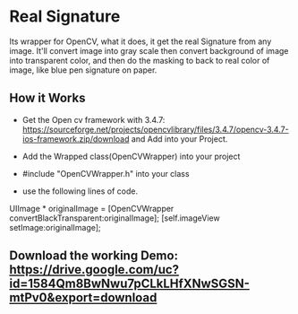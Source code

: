 # Real Signature
Its wrapper for OpenCV, what it does, it get the real Signature from any image. It'll convert image into gray scale then convert background of image into transparent color, and then do the masking to back to real color of image, like blue pen signature on paper.

## How it Works

 - Get the Open cv framework with 3.4.7: https://sourceforge.net/projects/opencvlibrary/files/3.4.7/opencv-3.4.7-ios-framework.zip/download and Add into your Project.

 - Add the Wrapped class(OpenCVWrapper) into your project

 - #include "OpenCVWrapper.h" into your class 

 - use the following lines of code.

 UIImage * originalImage = [OpenCVWrapper convertBlackTransparent:originalImage];
 [self.imageView setImage:originalImage];




## Download the working Demo: https://drive.google.com/uc?id=1584Qm8BwNwu7pCLkLHfXNwSGSN-mtPv0&export=download
